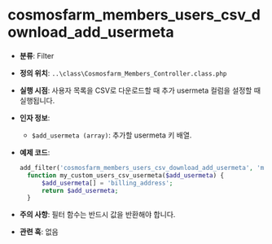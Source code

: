# cosmosfarm_members_users_csv_download_add_usermeta

- **분류**: Filter
- **정의 위치**: `..\class\Cosmosfarm_Members_Controller.class.php`
- **실행 시점**: 사용자 목록을 CSV로 다운로드할 때 추가 usermeta 컬럼을 설정할 때 실행됩니다.
- **인자 정보**:
  - `$add_usermeta (array)`: 추가할 usermeta 키 배열.
- **예제 코드**:

  ```php
  add_filter('cosmosfarm_members_users_csv_download_add_usermeta', 'my_custom_users_csv_usermeta');
    function my_custom_users_csv_usermeta($add_usermeta) {
        $add_usermeta[] = 'billing_address';
        return $add_usermeta;
    }
  ```

- **주의 사항**: 필터 함수는 반드시 값을 반환해야 합니다.
- **관련 훅**: 없음

